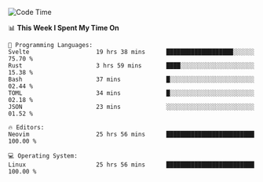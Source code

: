 <!-- [![Top Langs](https://github-readme-stats.vercel.app/api/top-langs/?username=gagahsyuja&theme=dracula&hide_border=true&border_radius=7)](https://github.com/anuraghazra/github-readme-stats) -->

<!--START_SECTION:waka-->
![Code Time](http://img.shields.io/badge/Code%20Time-1%2C358%20hrs%2028%20mins-blue)

📊 **This Week I Spent My Time On** 

```text
💬 Programming Languages: 
Svelte                   19 hrs 38 mins      ███████████████████░░░░░░   75.70 % 
Rust                     3 hrs 59 mins       ████░░░░░░░░░░░░░░░░░░░░░   15.38 % 
Bash                     37 mins             █░░░░░░░░░░░░░░░░░░░░░░░░   02.44 % 
TOML                     34 mins             █░░░░░░░░░░░░░░░░░░░░░░░░   02.18 % 
JSON                     23 mins             ░░░░░░░░░░░░░░░░░░░░░░░░░   01.52 % 

🔥 Editors: 
Neovim                   25 hrs 56 mins      █████████████████████████   100.00 % 

💻 Operating System: 
Linux                    25 hrs 56 mins      █████████████████████████   100.00 % 
```


<!--END_SECTION:waka-->
